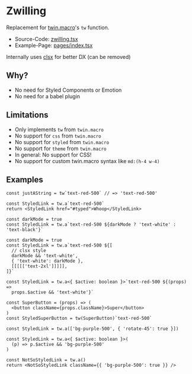 # Zwilling

Replacement for [twin.macro](https://github.com/ben-rogerson/twin.macro)'s `tw` function.

- Source-Code: [zwilling.tsx](/src/lib/zwilling.tsx)
- Example-Page: [pages/index.tsx](/src/pages/index.tsx)

Internally uses [clsx](https://www.npmjs.com/package/clsx) for better DX (can be removed)

## Why?

- No need for Styled Components or Emotion
- No need for a babel plugin

## Limitations

- Only implements `tw` from `twin.macro`
- No support for `css` from `twin.macro`
- No support for `styled` from `twin.macro`
- No support for `theme` from `twin.macro`
- In general: No support for CSS!
- No support for custom twin.macro syntax like `md:(h-4 w-4)`

## Examples

```tsx
const justAString = tw`text-red-500` // => 'text-red-500'
```

```tsx
const StyledLink = tw.a`text-red-500`
return <StyledLink href="#typed">Whoop</StyledLink>
```

```tsx
const darkMode = true
const StyledLink = tw.a`text-red-500 ${darkMode ? 'text-white' : 'text-black'}`
```

```tsx
const darkMode = true
const StyledLink = tw.a`text-red-500 ${[
  // clsx style
  darkMode && 'text-white',
  { 'text-white': darkMode },
  [[[[['text-2xl']]]]],
]}`
```

```tsx
const StyledLink = tw.a<{ $active: boolean }>`text-red-500 ${(props) =>
  props.$active && 'text-white'}`
```

```tsx
const SuperButton = (props) => (
  <button className={props.className}>Super</button>
)
const StyledSuperButton = tw(SuperButton)`text-red-500`
```

```tsx
const StyledLink = tw.a(['bg-purple-500', { 'rotate-45': true }])
```

```tsx
const StyledLink = tw.a<{ $active: boolean }>(
  (p) => p.$active && 'bg-purple-500'
)
```

```tsx
const NotSoStyledLink = tw.a()
return <NotSoStyledLink className={{ 'bg-purple-500': true }} />
```
